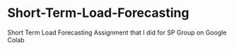 # Short-Term-Load-Forecasting
Short Term Load Forecasting Assignment that I did for SP Group on Google Colab
